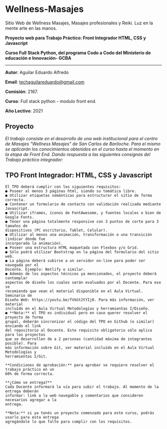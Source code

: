 # Wellness-Masajes
Sitio Web de Wellness Masajes, Masajes profesionales y Reiki. Luz en la mente arte en las manos.

**Proyecto web para Trabajo Práctico: Front Integrador HTML, CSS y Javascript**

**Curso Full Stack Python, del programa Codo a Codo del Ministerio de educación e Innovación- GCBA**

----
**Autor**:  Aguilar Eduardo Alfredo

**Email**: techaguilareduardo@gmail.com

**Comisión**: 2167.

**Curso**: Full stack python - modulo front end.

**Año Lectivo**: 2021


Proyecto
----
*El trabajo consiste en el desarrollo de una web institucional para el centro de Masajes "Wellness Masajes" de San Carlos de Bariloche.
Para el mismo se aplicarán los conocimientos obtenidos en el curso hasta el momento en la etapa de Front End. Dando respuesta a las siguientes consignas del Trabajo práctico integrador:*

TPO Front Integrador: HTML, CSS y Javascript
-----
```
El TPO deberá cumplir con los siguientes requisitos:
● Poseer al menos 3 páginas html, siendo su temática libre.
● Utilizar etiquetas semánticas para estructurar el sitio de forma correcta.
● Contener un formulario de contacto con validación realizada mediante Javascript.
● Utilizar iframes, íconos de FontAwesome, y fuentes locales o bien de Google Fonts.
● Tener una página totalmente responsive con 3 puntos de corte para 3 tamaños de
dispositivos (PC escritorio, Tablet, Celular).
● Utilizar al menos una animación, transformación o una transición (indicar dónde fue
incorporada la animación).
● Poseer una estructura HTML maquetada con Flexbox y/o Grid.
● Sólo podrá utilizar Bootstrap en la página del formulario del sitio web.
● La página deberá subirse a un servidor on-line para poder ser navegada por el
Docente. Ejemplo: Netlify o similar.
● Además de los aspectos técnicos ya mencionados, el proyecto deberá contemplar
aspectos de diseño los cuales serán evaluados por el Docente. Para eso se
recomienda que vean el material disponible en el Aula Virtual. Seminario de
Diseño Web: https://youtu.be/fVkGt2tYIj0. Para más información, ver material
incluído en el Aula Virtual Metodologías y herramientas I/Diseño.
● **Nota:** el TPO es individual pero en caso querer resolver el proyecto de forma
grupal, deberán sincronizar el código del TPO en Github (o similar) enviando el link
del repositorio al Docente. Este requisito obligatorio sólo aplica para los proyectos
que se desarrollen de a 2 personas (cantidad máxima de integrantes posible). Para
más información sobre Git, ver material incluído en el Aula Virtual Metodologías y
herramientas I/Git.

**Condiciones de aprobación:** para aprobar se requiere resolver el trabajo práctico en un
60% de forma correcta.

**¿Cómo se entrega?**
Cada Docente informará la vía para subir el trabajo. Al momento de la entrega deberán
informar: link a la web navegable y comentarios que consideren necesarios agregar a la
entrega.

**Nota:** si ya tenés un proyecto comenzado para este curso, podrás usarlo para esta entrega
agregándole lo que falte para cumplir con los requisitos.
```
